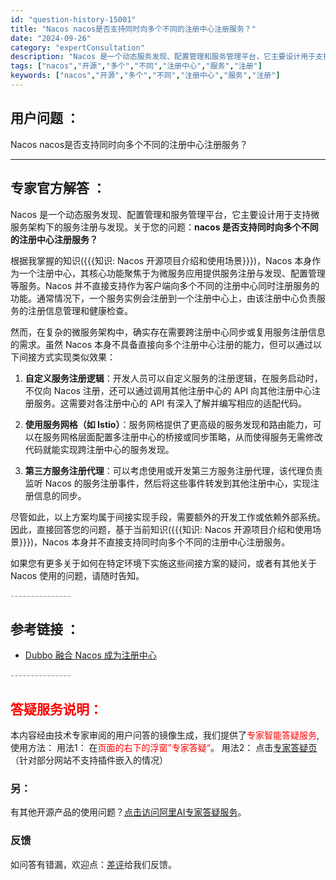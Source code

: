 ```yaml
---
id: "question-history-15001"
title: "Nacos nacos是否支持同时向多个不同的注册中心注册服务？"
date: "2024-09-26"
category: "expertConsultation"
description: "Nacos 是一个动态服务发现、配置管理和服务管理平台，它主要设计用于支持微服务架构下的服务注册与发现。关于您的问题：**nacos 是否支持同时向多个不同的注册中心注册服务？**根据我掌握的知识(知识: Nacos 开源项目介绍和使用场景)，Nacos 本身作为一个注册中心，其核心功能聚焦于为微服"
tags: ["nacos","开源","多个","不同","注册中心","服务","注册"]
keywords: ["nacos","开源","多个","不同","注册中心","服务","注册"]
---
```


## 用户问题 ： 
 Nacos nacos是否支持同时向多个不同的注册中心注册服务？  

---------------
## 专家官方解答 ：

Nacos 是一个动态服务发现、配置管理和服务管理平台，它主要设计用于支持微服务架构下的服务注册与发现。关于您的问题：**nacos 是否支持同时向多个不同的注册中心注册服务？**

根据我掌握的知识({{{知识: Nacos 开源项目介绍和使用场景}}})，Nacos 本身作为一个注册中心，其核心功能聚焦于为微服务应用提供服务注册与发现、配置管理等服务。Nacos 并不直接支持作为客户端向多个不同的注册中心同时注册服务的功能。通常情况下，一个服务实例会注册到一个注册中心上，由该注册中心负责服务的注册信息管理和健康检查。

然而，在复杂的微服务架构中，确实存在需要跨注册中心同步或复用服务注册信息的需求。虽然 Nacos 本身不具备直接向多个注册中心注册的能力，但可以通过以下间接方式实现类似效果：

1. **自定义服务注册逻辑**：开发人员可以自定义服务的注册逻辑，在服务启动时，不仅向 Nacos 注册，还可以通过调用其他注册中心的 API 向其他注册中心注册服务。这需要对各注册中心的 API 有深入了解并编写相应的适配代码。

2. **使用服务网格（如 Istio）**：服务网格提供了更高级的服务发现和路由能力，可以在服务网格层面配置多注册中心的桥接或同步策略，从而使得服务无需修改代码就能实现跨注册中心的服务发现。

3. **第三方服务注册代理**：可以考虑使用或开发第三方服务注册代理，该代理负责监听 Nacos 的服务注册事件，然后将这些事件转发到其他注册中心，实现注册信息的同步。

尽管如此，以上方案均属于间接实现手段，需要额外的开发工作或依赖外部系统。因此，直接回答您的问题，基于当前知识({{{知识: Nacos 开源项目介绍和使用场景}}})，Nacos 本身并不直接支持同时向多个不同的注册中心注册服务。

如果您有更多关于如何在特定环境下实施这些间接方案的疑问，或者有其他关于 Nacos 使用的问题，请随时告知。


<font color="#949494">---------------</font> 


## 参考链接 ：

* [Dubbo 融合 Nacos 成为注册中心](https://nacos.io/docs/latest/ecology/use-nacos-with-dubbo)


 <font color="#949494">---------------</font> 
 


## <font color="#FF0000">答疑服务说明：</font> 

本内容经由技术专家审阅的用户问答的镜像生成，我们提供了<font color="#FF0000">专家智能答疑服务</font>,使用方法：
用法1： 在<font color="#FF0000">页面的右下的浮窗”专家答疑“</font>。
用法2： 点击[专家答疑页](https://answer.opensource.alibaba.com/docs/intro)（针对部分网站不支持插件嵌入的情况）
### 另：


有其他开源产品的使用问题？[点击访问阿里AI专家答疑服务](https://answer.opensource.alibaba.com/docs/intro)。
### 反馈
如问答有错漏，欢迎点：[差评](https://ai.nacos.io/user/feedbackByEnhancerGradePOJOID?enhancerGradePOJOId=15054)给我们反馈。
